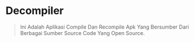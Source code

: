 # Decompiler
> Ini Adalah Aplikasi Compile Dan Recompile Apk Yang
Bersumber Dari Berbagai Sumber Source Code Yang Open Source.
